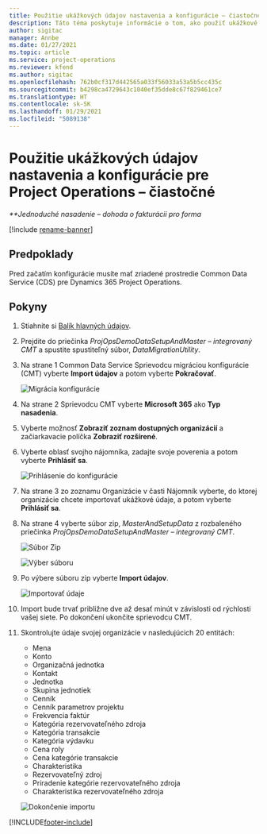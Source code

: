 ```yaml
---
title: Použitie ukážkových údajov nastavenia a konfigurácie – čiastočné
description: Táto téma poskytuje informácie o tom, ako použiť ukážkové údaje nastavenia a konfigurácie pre Project Operations.
author: sigitac
manager: Annbe
ms.date: 01/27/2021
ms.topic: article
ms.service: project-operations
ms.reviewer: kfend
ms.author: sigitac
ms.openlocfilehash: 762b0cf317d442565a033f56033a53a5b5cc435c
ms.sourcegitcommit: b4298ca4729643c1040ef35dde8c67f829461ce7
ms.translationtype: HT
ms.contentlocale: sk-SK
ms.lasthandoff: 01/29/2021
ms.locfileid: "5089138"
---
```

# <a name="apply-demo-setup-and-configuration-data-for-project-operations---lite"></a>Použitie ukážkových údajov nastavenia a konfigurácie pre Project Operations – čiastočné 

_**Jednoduché nasadenie – dohoda o fakturácii pro forma_

[!include [rename-banner](~/includes/cc-data-platform-banner.md)]

## <a name="prerequisites"></a>Predpoklady

Pred začatím konfigurácie musíte mať zriadené prostredie Common Data Service (CDS) pre Dynamics 365 Project Operations.


## <a name="instructions"></a>Pokyny

1. Stiahnite si [Balík hlavných údajov](https://download.microsoft.com/download/3/4/1/341bf279-a64f-4baa-af31-ce624859b518/ProjOpsSampleSetupData%20-%20CE%20only%20CMT.zip). 
2. Prejdite do priečinka *ProjOpsDemoDataSetupAndMaster – integrovaný CMT* a spustite spustiteľný súbor, *DataMigrationUtility*.
3. Na strane 1 Common Data Service Sprievodcu migráciou konfigurácie (CMT) vyberte **Import údajov** a potom vyberte **Pokračovať**.

    ![Migrácia konfigurácie](./media/1ConfigurationMigration.png)

4. Na strane 2 Sprievodcu CMT vyberte **Microsoft 365** ako **Typ nasadenia**.
5. Vyberte možnosť **Zobraziť zoznam dostupných organizácií** a začiarkavacie políčka **Zobraziť rozšírené**.
6. Vyberte oblasť svojho nájomníka, zadajte svoje poverenia a potom vyberte **Prihlásiť sa**.

   ![Prihlásenie do konfigurácie](./media/2ConfigurationSignin.png)

7. Na strane 3 zo zoznamu Organizácie v časti Nájomník vyberte, do ktorej organizácie chcete importovať ukážkové údaje, a potom vyberte **Prihlásiť sa**.
8. Na strane 4 vyberte súbor zip, *MasterAndSetupData* z rozbaleného priečinka *ProjOpsDemoDataSetupAndMaster – integrovaný CMT*.

   ![Súbor Zip](./media/3ZipFile.png)

   ![Výber súboru](./media/4SelectAFile.png)

9. Po výbere súboru zip vyberte **Import údajov**.

   ![Importovať údaje](./media/5ImportData.png)

10. Import bude trvať približne dve až desať minút v závislosti od rýchlosti vašej siete. Po dokončení ukončite sprievodcu CMT. 
11. Skontrolujte údaje svojej organizácie v nasledujúcich 20 entitách:

    -   Mena
    -   Konto
    -   Organizačná jednotka
    -   Kontakt
    -   Jednotka
    -   Skupina jednotiek
    -   Cenník
    -   Cenník parametrov projektu 
    -   Frekvencia faktúr
    -   Kategória rezervovateľného zdroja
    -   Kategória transakcie
    -   Kategória výdavku
    -   Cena roly
    -   Cena kategórie transakcie
    -   Charakteristika
    -   Rezervovateľný zdroj
    -   Priradenie kategórie rezervovateľného zdroja
    -   Charakteristika rezervovateľného zdroja

    ![Dokončenie importu](./media/6CompleteImport.png)


[!INCLUDE[footer-include](../includes/footer-banner.md)]